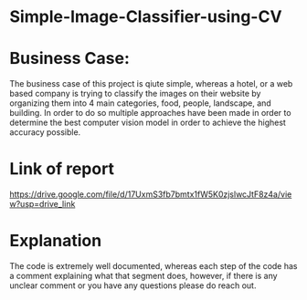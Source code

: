 # Simple-Image-Classifier-using-CV

# Business Case:
The business case of this project is qiute simple, whereas a hotel, or a web based company is trying to classify
the images on their website by organizing them into 4 main categories, food, people, landscape, and building.
In order to do so multiple approaches have been made in order to determine the best computer vision model 
in order to achieve the highest accuracy possible.

# Link of report

https://drive.google.com/file/d/17UxmS3fb7bmtx1fW5K0zjslwcJtF8z4a/view?usp=drive_link

# Explanation

The code is extremely well documented, whereas each step of the code has a comment explaining what that 
segment does, however, if there is any unclear comment or you have any questions please do reach out.
